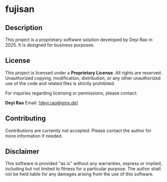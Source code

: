 # fujisan

## Description
This project is a proprietary software solution developed by Deyi Rao in 2025. It is designed for business purposes.

## License
This project is licensed under a **Proprietary License**. All rights are reserved. Unauthorized copying, modification, distribution, or any other unauthorized use of the code and related files is strictly prohibited.

For inquiries regarding licensing or permissions, please contact:

**Deyi Rao**
Email: [deyi.rao@gmx.de]

## Contributing
Contributions are currently not accepted. Please contact the author for more information if needed.

## Disclaimer
This software is provided "as is" without any warranties, express or implied, including but not limited to fitness for a particular purpose. The author shall not be held liable for any damages arising from the use of this software.
